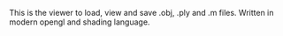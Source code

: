 This is the viewer to load, view and save .obj, .ply and .m files. Written in modern opengl and shading language.
